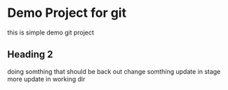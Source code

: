 # Demo Project for git
this is simple demo git project 
## Heading 2
doing somthing that should be back out
change somthing 
update in stage
more update in working dir

